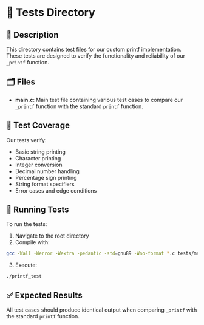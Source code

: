# 🧪 Tests Directory

## 📝 Description

This directory contains test files for our custom printf implementation. These tests are designed to verify the functionality and reliability of our `_printf` function.

## 🗂️ Files

- **main.c**: Main test file containing various test cases to compare our `_printf` function with the standard `printf` function.

## 🎯 Test Coverage

Our tests verify:
- Basic string printing
- Character printing
- Integer conversion
- Decimal number handling
- Percentage sign printing
- String format specifiers
- Error cases and edge conditions

## 🚀 Running Tests

To run the tests:

1. Navigate to the root directory
2. Compile with:
```bash
gcc -Wall -Werror -Wextra -pedantic -std=gnu89 -Wno-format *.c tests/main.c -o printf_test
```
3. Execute:
```bash
./printf_test
```

## ✅ Expected Results

All test cases should produce identical output when comparing `_printf` with the standard `printf` function.
